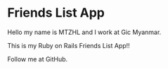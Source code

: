 # Friends List App
 
 Hello my name is MTZHL and I work at Gic Myanmar.

 This is my Ruby on Rails Friends List App!!

 Follow me at GitHub.
